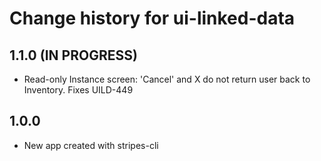 # Change history for ui-linked-data

## 1.1.0 (IN PROGRESS)
* Read-only Instance screen: 'Cancel' and X do not return user back to Inventory. Fixes UILD-449


## 1.0.0

* New app created with stripes-cli
